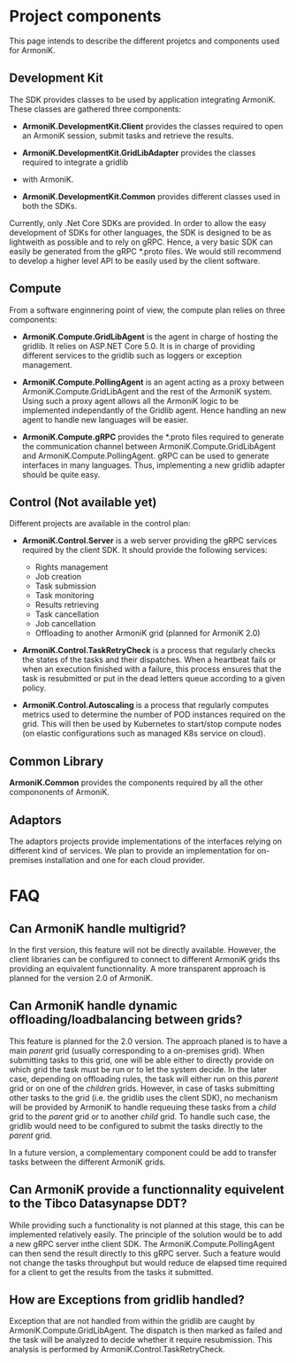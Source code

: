 # Project components

This page intends to describe the different projetcs and components used for ArmoniK.


## Development Kit

The SDK provides classes to be used by application integrating ArmoniK. These classes are 
gathered three components:

* **ArmoniK.DevelopmentKit.Client** provides the classes required to open an ArmoniK session,
submit tasks and retrieve the results. 

* **ArmoniK.DevelopmentKit.GridLibAdapter** provides the classes required to integrate a gridlib 
* with ArmoniK.

* **ArmoniK.DevelopmentKit.Common** provides different classes used in both the SDKs. 

Currently, only .Net Core SDKs are provided. In order to allow the easy development of SDKs for 
other languages, the SDK is designed to be as lightweith as possible and to rely on gRPC. Hence, 
a very basic SDK can easily be generated from the gRPC *.proto files. We would still recommend to 
develop a higher level API to be easily used by the client software.


## Compute

From a software enginnering point of view, the compute plan relies on three components:

* **ArmoniK.Compute.GridLibAgent** is the agent in charge of hosting the gridlib. It relies on 
ASP.NET Core 5.0. It is in charge of providing different services to the gridlib such as loggers 
or exception management.

* **ArmoniK.Compute.PollingAgent** is an agent acting as a proxy between 
ArmoniK.Compute.GridLibAgent and the rest of the ArmoniK system. Using such a proxy agent allows 
all the ArmoniK logic to be implemented independantly of the Gridlib agent. Hence handling an new 
agent to handle new languages will be easier.

* **ArmoniK.Compute.gRPC** provides the *.proto files required to generate the communication 
channel between ArmoniK.Compute.GridLibAgent and ArmoniK.Compute.PollingAgent. gRPC can be used 
to generate interfaces in many languages. Thus, implementing a new gridlib adapter should be 
quite easy.

## Control (Not available yet)

Different projects are available in the control plan:

* **ArmoniK.Control.Server** is a web server providing the gRPC services required by the client 
SDK. It should provide the following services:
  * Rights management
  * Job creation
  * Task submission
  * Task monitoring
  * Results retrieving
  * Task cancellation
  * Job cancellation
  * Offloading to another ArmoniK grid (planned for ArmoniK 2.0)

* **ArmoniK.Control.TaskRetryCheck** is a process that regularly checks the states of the tasks
and their dispatches. When a heartbeat fails or when an execution finished with a failure, this 
process ensures that the task is resubmitted or put in the dead letters queue according to a 
given policy.

* **ArmoniK.Control.Autoscaling** is a process that regularly computes metrics used to determine
the number of POD instances required on the grid. This will then be used by Kubernetes to 
start/stop compute nodes (on elastic configurations such as managed K8s service on cloud).

## Common Library

**ArmoniK.Common** provides the components required by all the other compononents of ArmoniK.

## Adaptors

The adaptors projects provide implementations of the interfaces relying on different kind of 
services. We plan to provide an implementation for on-premises installation and one for each 
cloud provider.

# FAQ

## Can ArmoniK handle multigrid?

In the first version, this feature will not be directly available. However, the client libraries 
can be configured to connect to different ArmoniK grids ths providing an equivalent 
functionnality. A more transparent approach is planned for the version 2.0 of ArmoniK.

## Can ArmoniK handle dynamic offloading/loadbalancing between grids?

This feature is planned for the 2.0 version. The approach planed is to have a main *parent* 
grid (usually corresponding to a on-premises grid). When submitting tasks to this grid, one will 
be able either to directly provide on which grid the task must be run or to let the system 
decide. In the later case, depending on offloading rules, the task will either run on this 
*parent* grid or on one of the *children* grids. However, in case of tasks submitting other tasks 
to the grid (i.e. the gridlib uses the client SDK), no mechanism will be provided by ArmoniK to 
handle requeuing these  tasks from a *child* grid to the *parent* grid or to another *child* 
grid. To handle such case, the gridlib would need to be configured to submit the tasks directly 
to the *parent* grid.

In a future version, a complementary component could be add to transfer tasks between the 
different ArmoniK grids.

## Can ArmoniK provide a functionnality equivelent to the Tibco Datasynapse DDT?

While providing such a functionality is not planned at this stage, this can be implemented 
relatively easily. The principle of the solution would be to add a new gRPC server inthe client 
SDK. The ArmoniK.Compute.PollingAgent can then send the result directly to this gRPC server. Such 
a feature would not change the tasks throughput but would reduce de elapsed time required for a 
client to get the results from the tasks it submitted.

## How are Exceptions from gridlib handled?

Exception that are not handled from within the gridlib are caught by ArmoniK.Compute.GridLibAgent. 
The dispatch is then marked as failed and the task will be analyzed to decide whether it require 
resubmission. This analysis is performed by ArmoniK.Control.TaskRetryCheck.
